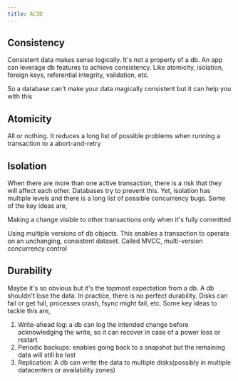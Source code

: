 ```yaml
---
title: ACID 
---
```


## Consistency 

Consistent data makes sense logically. It's not a property of a db. 
An app can leverage db features to achieve consistency. Like atomicity, isolation, foreign keys, referential integrity, validation, etc. 

So a database can't make your data magically consistent but it can help you with this  

## Atomicity
All or nothing. It reduces a long list of possible problems when running a transaction to a abort-and-retry 

## Isolation 

When there are more than one active transaction, there is a risk that they will affect each other. Databases try to prevent this. Yet, isolation has multiple levels and there is a long list of possible concurrency bugs. Some of the key ideas are, 

Making a change visible to other transactions only when it's fully committed 

Using multiple versions of db objects. This enables a transaction to operate on an unchanging, consistent dataset. Called MVCC, multi-version concurrency control 


## Durability

Maybe it's so obvious but it's the topmost expectation from a db. A db shouldn't lose the data. In practice, there is no perfect durability. Disks can fail or get full, processes crash, fsync might fail, etc. Some key ideas to tackle this are, 

1. Write-ahead log: a db can log the intended change before acknowledging the write, so it can recover in case of a power loss or restart 
2. Periodic backups: enables going back to a snapshot but the remaining data will still be lost 
3. Replication: A db can write the data to multiple disks(possibly in multiple datacenters or availability zones)
